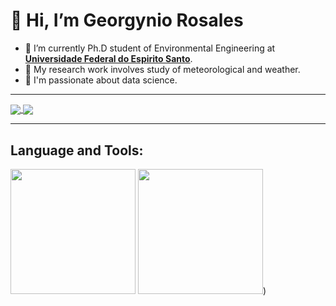
# 👋 Hi, I’m Georgynio Rosales

* 🌱 I’m currently Ph.D student of Environmental Engineering at **[Universidade Federal do Espirito Santo](https://engenhariaambiental.ufes.br/en)**.
* 🥊  My research work involves study of meteorological and weather.
* 🥅 I'm passionate about data science.
---

<a href="https://github.com/anuraghazra/github-readme-stats">
  <img align="center" src="https://github-readme-stats.vercel.app/api?username=georgynio&hide=contribs,prs&theme=merko" />
</a>
<a href="https://github.com/anuraghazra/convoychat">
  <img align="center" src="https://github-readme-stats.vercel.app/api/top-langs/?username=georgynio&layout=compact" />
</a>

***

## Language and Tools:
<img src="https://www.python.org/static/img/python-logo.png"  width=200/>
<img src="http://jupyter.org/assets/nav_logo.svg" width=200/>)
<!---
georgynio/georgynio is a ✨ special ✨ repository because its `README.md` (this file) appears on your GitHub profile.
You can click the Preview link to take a look at your changes.
--->
